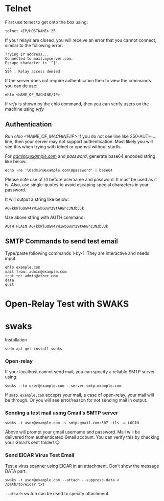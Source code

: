 # Telnet
First use telnet to get onto the box using:
```
telnet <IP/HOSTNAME> 25
```
If your relays are closed, you will receive an error that you cannot connect, similar to the following error:
```
Trying IP address...
Connected to mail.myserver.com.
Escape character is '^]'.
...
554 : Relay access denied
```

If the server does not require authentication then to view the commands you can do use:
```
ehlo <NAME_OF_MACHINE/IP>
```

If *vrfy* is shown by the ehlo command, then you can verify users on the machine using *vrfy <USERNAME>*

## Authentication
Run *ehlo <NAME_OF_MACHINE/IP>* If you do not see line like 250-AUTH ... line, then your server may not support authentication. Most likely you will see this when trying with telnet or openssl without startls.

For *admin@example.com* and *password*, generate base64 encoded string like below:
```
echo -ne '\0admin@example.com\0password' | base64
```
Please note use of *\0* before username and password. It must be used as it is. Also, use single-quotes to avoid escaping special characters in your password.

It will output a string like below:
```
AGFkbWluQGV4YW1wbGUuY29tAHBhc3N3b3Jk
```
Use above string with AUTH command:
```
AUTH PLAIN AGFkbWluQGV4YW1wbGUuY29tAHBhc3N3b3Jk
```
## SMTP Commands to send test email
Type/paste following commands 1-by-1. They are interactive and needs input.
```
ehlo example.com
mail from: admin@example.com
rcpt to: admin@other.com
data
quit
```

# Open-Relay Test with SWAKS
# swaks
Installation
```
sudo apt-get install swaks
```

### Open-relay
If your localhost cannot send mail, you can specify a reliable SMTP server using:
```
swaks --to user@example.com --server smtp.example.com
```

If `smtp.example.com` accepts your mail, a case of open-relay, your mail will be through. Or you will see error/reason for not sending mail in output.

### Sending a test mail using Gmail’s SMTP server
```
swaks -t user@example.com -s smtp.gmail.com:587 -tls -a LOGIN
```

Above will prompt your gmail username and password. Mail will be delivered from authenticated Gmail account. You can verify this by checking your Gmail’s sent folder! 😉

### Send EICAR Virus Test Email
Test a virus scanner using EICAR in an attachment.  Don’t show the message DATA part.
```
swaks -t user@example.com --attach --suppress-data < /path/to/eicar.txt
```

`--attach` switch can be used to specify attachment.
